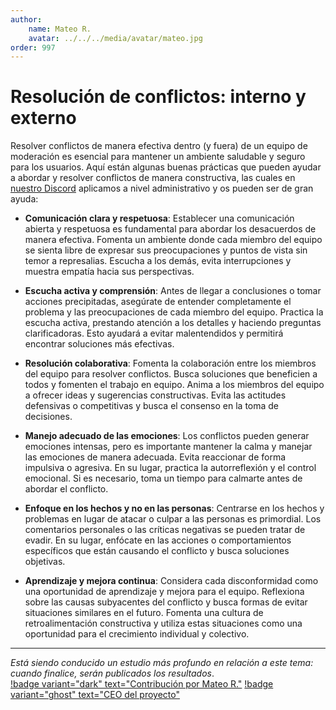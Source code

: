 ```yaml
---
author: 
    name: Mateo R.
    avatar: ../../../media/avatar/mateo.jpg
order: 997
---
```

# Resolución de conflictos: interno y externo
Resolver conflictos de manera efectiva dentro (y fuera) de un equipo de moderación es esencial para mantener un ambiente saludable y seguro para los usuarios. Aquí están algunas buenas prácticas que pueden ayudar a abordar y resolver conflictos de manera constructiva, las cuales en [nuestro Discord](https://discord.gg/gatitos) aplicamos a nivel administrativo y os pueden ser de gran ayuda:

- **Comunicación clara y respetuosa**: Establecer una comunicación abierta y respetuosa es fundamental para abordar los desacuerdos de manera efectiva. Fomenta un ambiente donde cada miembro del equipo se sienta libre de expresar sus preocupaciones y puntos de vista sin temor a represalias. Escucha a los demás, evita interrupciones y muestra empatía hacia sus perspectivas.

- **Escucha activa y comprensión**: Antes de llegar a conclusiones o tomar acciones precipitadas, asegúrate de entender completamente el problema y las preocupaciones de cada miembro del equipo. Practica la escucha activa, prestando atención a los detalles y haciendo preguntas clarificadoras. Esto ayudará a evitar malentendidos y permitirá encontrar soluciones más efectivas.

- **Resolución colaborativa**: Fomenta la colaboración entre los miembros del equipo para resolver conflictos. Busca soluciones que beneficien a todos y fomenten el trabajo en equipo. Anima a los miembros del equipo a ofrecer ideas y sugerencias constructivas. Evita las actitudes defensivas o competitivas y busca el consenso en la toma de decisiones.

- **Manejo adecuado de las emociones**: Los conflictos pueden generar emociones intensas, pero es importante mantener la calma y manejar las emociones de manera adecuada. Evita reaccionar de forma impulsiva o agresiva. En su lugar, practica la autorreflexión y el control emocional. Si es necesario, toma un tiempo para calmarte antes de abordar el conflicto.

- **Enfoque en los hechos y no en las personas**: Centrarse en los hechos y problemas en lugar de atacar o culpar a las personas es primordial. Los comentarios personales o las críticas negativas se pueden tratar de evadir. En su lugar, enfócate en las acciones o comportamientos específicos que están causando el conflicto y busca soluciones objetivas.

- **Aprendizaje y mejora continua**: Considera cada disconformidad como una oportunidad de aprendizaje y mejora para el equipo. Reflexiona sobre las causas subyacentes del conflicto y busca formas de evitar situaciones similares en el futuro. Fomenta una cultura de retroalimentación constructiva y utiliza estas situaciones como una oportunidad para el crecimiento individual y colectivo.

---
_Está siendo conducido un estudio más profundo en relación a este tema: cuando finalice, serán publicados los resultados_.<br>
[!badge variant="dark" text="Contribución por Mateo R."](https://mateo.ltd/) [!badge variant="ghost" text="CEO del proyecto"](https://mateo.ltd/)